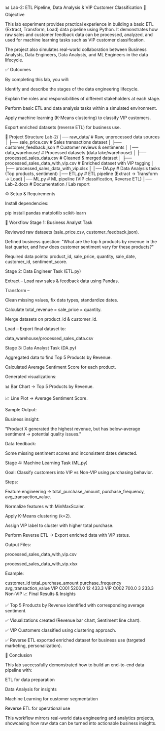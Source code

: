 📊 Lab-2: ETL Pipeline, Data Analysis & VIP Customer Classification
🎯 Objective

This lab experiment provides practical experience in building a basic ETL (Extract, Transform, Load) data pipeline using Python. It demonstrates how raw sales and customer feedback data can be processed, analyzed, and used for machine learning tasks such as VIP customer classification.

The project also simulates real-world collaboration between Business Analysts, Data Engineers, Data Analysts, and ML Engineers in the data lifecycle.

✅ Outcomes

By completing this lab, you will:

Identify and describe the stages of the data engineering lifecycle.

Explain the roles and responsibilities of different stakeholders at each stage.

Perform basic ETL and data analysis tasks within a simulated environment.

Apply machine learning (K-Means clustering) to classify VIP customers.

Export enriched datasets (reverse ETL) for business use.

📂 Project Structure
Lab-2/
│── raw_data/                         # Raw, unprocessed data sources
│   ├── sale_price.csv                # Sales transactions dataset
│   ├── customer_feedback.json        # Customer reviews & sentiments
│
│── data_warehouse/                   # Processed datasets (data lake/warehouse)
│   ├── processed_sales_data.csv      # Cleaned & merged dataset
│   ├── processed_sales_data_with_vip.csv  # Enriched dataset with VIP tagging
│   ├── processed_sales_data_with_vip.xlsx
│
│── DA.py                             # Data Analysis tasks (Top products, sentiment)
│── ETL.py                            # ETL pipeline (Extract → Transform → Load)
│── ML.py                             # ML pipeline (VIP classification, Reverse ETL)
│── Lab-2.docx                        # Documentation / Lab report

⚙️ Setup & Requirements

Install dependencies:

pip install pandas matplotlib scikit-learn

🔄 Workflow
Stage 1: Business Analyst Task

Reviewed raw datasets (sale_price.csv, customer_feedback.json).

Defined business question:
"What are the top 5 products by revenue in the last quarter, and how does customer sentiment vary for these products?"

Required data points: product_id, sale_price, quantity, sale_date, customer_id, sentiment_score.

Stage 2: Data Engineer Task (ETL.py)

Extract – Load raw sales & feedback data using Pandas.

Transform –

Clean missing values, fix data types, standardize dates.

Calculate total_revenue = sale_price × quantity.

Merge datasets on product_id & customer_id.

Load – Export final dataset to:

data_warehouse/processed_sales_data.csv

Stage 3: Data Analyst Task (DA.py)

Aggregated data to find Top 5 Products by Revenue.

Calculated Average Sentiment Score for each product.

Generated visualizations:

📊 Bar Chart → Top 5 Products by Revenue.

📈 Line Plot → Average Sentiment Score.

Sample Output:

Business insight:

"Product X generated the highest revenue, but has below-average sentiment → potential quality issues."

Data feedback:

Some missing sentiment scores and inconsistent dates detected.

Stage 4: Machine Learning Task (ML.py)

Goal: Classify customers into VIP vs Non-VIP using purchasing behavior.

Steps:

Feature engineering → total_purchase_amount, purchase_frequency, avg_transaction_value.

Normalize features with MinMaxScaler.

Apply K-Means clustering (k=2).

Assign VIP label to cluster with higher total purchase.

Perform Reverse ETL → Export enriched data with VIP status.

Output Files:

processed_sales_data_with_vip.csv

processed_sales_data_with_vip.xlsx

Example:

customer_id	total_purchase_amount	purchase_frequency	avg_transaction_value	VIP
C001	5200.0	12	433.3	VIP
C002	700.0	3	233.3	Non-VIP
📈 Final Results & Insights

✅ Top 5 Products by Revenue identified with corresponding average sentiment.

✅ Visualizations created (Revenue bar chart, Sentiment line chart).

✅ VIP Customers classified using clustering approach.

✅ Reverse ETL exported enriched dataset for business use (targeted marketing, personalization).

📝 Conclusion

This lab successfully demonstrated how to build an end-to-end data pipeline with:

ETL for data preparation

Data Analysis for insights

Machine Learning for customer segmentation

Reverse ETL for operational use

This workflow mirrors real-world data engineering and analytics projects, showcasing how raw data can be turned into actionable business insights.
